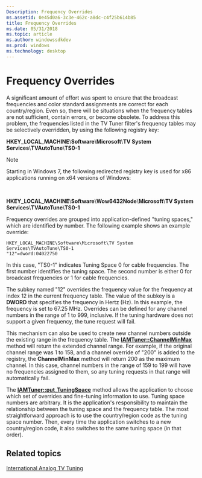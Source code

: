 ```yaml
---
Description: Frequency Overrides
ms.assetid: 0e45d0a6-3c3e-462c-a8dc-c4f25b614b85
title: Frequency Overrides
ms.date: 05/31/2018
ms.topic: article
ms.author: windowssdkdev
ms.prod: windows
ms.technology: desktop
---
```


# Frequency Overrides

A significant amount of effort was spent to ensure that the broadcast frequencies and color standard assignments are correct for each country/region. Even so, there will be situations when the frequency tables are not sufficient, contain errors, or become obsolete. To address this problem, the frequencies listed in the TV Tuner filter's frequency tables may be selectively overridden, by using the following registry key:

**HKEY\_LOCAL\_MACHINE**\\**Software**\\**Microsoft**\\**TV System Services**\\**TVAutoTune**\\**TS0-1**

> [!Note]  
> Starting in Windows 7, the following redirected registry key is used for x86 applications running on x64 versions of Windows:

 

**HKEY\_LOCAL\_MACHINE**\\**Software**\\**Wow6432Node**\\**Microsoft**\\**TV System Services**\\**TVAutoTune**\\**TS0-1**

Frequency overrides are grouped into application-defined "tuning spaces," which are identified by number. The following example shows an example override:

``` syntax
HKEY_LOCAL_MACHINE\Software\Microsoft\TV System Services\TVAutoTune\TS0-1
"12"=dword:04022750
```

In this case, "TS0-1" indicates Tuning Space 0 for cable frequencies. The first number identifies the tuning space. The second number is either 0 for broadcast frequencies or 1 for cable frequencies.

The subkey named "12" overrides the frequency value for the frequency at index 12 in the current frequency table. The value of the subkey is a **DWORD** that specifies the frequency in Hertz (Hz). In this example, the frequency is set to 67.25 MHz. Overrides can be defined for any channel numbers in the range of 1 to 999, inclusive. If the tuning hardware does not support a given frequency, the tune request will fail.

This mechanism can also be used to create new channel numbers outside the existing range in the frequency table. The [**IAMTuner::ChannelMinMax**](/windows/win32/Strmif/nf-strmif-iamtuner-channelminmax?branch=master) method will return the extended channel range. For example, if the original channel range was 1 to 158, and a channel override of "200" is added to the registry, the **ChannelMinMax** method will return 200 as the maximum channel. In this case, channel numbers in the range of 159 to 199 will have no frequencies assigned to them, so any tuning requests in that range will automatically fail.

The [**IAMTuner::put\_TuningSpace**](/windows/win32/Strmif/nf-strmif-iamtuner-put_tuningspace?branch=master) method allows the application to choose which set of overrides and fine-tuning information to use. Tuning space numbers are arbitrary. It is the application's responsibility to maintain the relationship between the tuning space and the frequency table. The most straightforward approach is to use the country/region code as the tuning space number. Then, every time the application switches to a new country/region code, it also switches to the same tuning space (in that order).

## Related topics

<dl> <dt>

[International Analog TV Tuning](international-analog-tv-tuning.md)
</dt> </dl>

 

 



